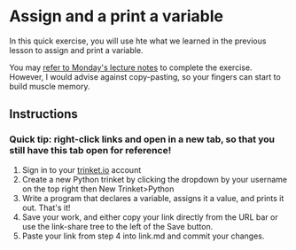 # Assign and a print a variable

In this quick exercise, you will use hte what we learned in the previous lesson to assign and print a variable. 

You may [refer to Monday's lecture notes](https://github.com/allegheny-college-cmpsc-100-fall-2023/course-materials/blob/main/lecture-content/variables-getting-started-9-4-23.md) to complete the exercise. However, I would advise against copy-pasting, so your fingers can start to build muscle memory. 

## Instructions 
### Quick tip: right-click links and open in a new tab, so that you still have this tab open for reference! 

1. Sign in to your [trinket.io](https://trinket.io/) account
2. Create a new Python trinket by clicking the dropdown by your username on the top right then New Trinket>Python
3. Write a program that declares a variable, assigns it a value, and prints it out. That's it! 
4. Save your work, and either copy your link directly from the URL bar or use the link-share tree to the left of the Save button. 
5. Paste your link from step 4 into link.md and commit your changes. 